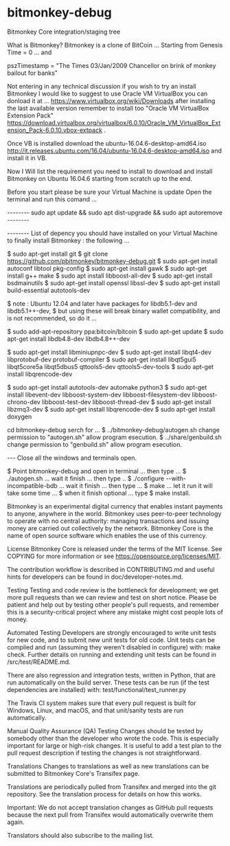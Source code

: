 # bitmonkey-debug

Bitmonkey Core integration/staging tree


What is Bitmonkey? Bitmonkey is a clone of BitCoin ... Starting from Genesis Time = 0 ... and 

pszTimestamp = "The Times 03/Jan/2009 Chancellor on brink of monkey bailout for banks"

Not entering in any technical discussion if you wish to try an install Bitmonkey I would like to suggest to use Oracle VM VirtualBox
you can donload it at ... https://www.virtualbox.org/wiki/Downloads after installing the last available version remember to install too "Oracle VM VirtualBox Extension Pack" https://download.virtualbox.org/virtualbox/6.0.10/Oracle_VM_VirtualBox_Extension_Pack-6.0.10.vbox-extpack .

Once VB is installed download the ubuntu-16.04.6-desktop-amd64.iso http://it.releases.ubuntu.com/16.04/ubuntu-16.04.6-desktop-amd64.iso 
and install it in VB.

Now I Will list the requirement you need to install to download and install Bitmonkey on Ubuntu 16.04.6 starting from scratch up to the end.

Before you start please be sure your Virtual Machine is update Open the terminal and run this comand ...

-------- sudo apt update && sudo apt dist-upgrade && sudo apt autoremove --------

-------- List of depency you should have installed on your Virtual Machine to finally install Bitmonkey : the following ...

$ sudo apt-get install git
$ git clone https://github.com/pbitmonkey/bitmonkey-debug.git
$ sudo apt-get install autoconf libtool pkg-config
$ sudo apt-get install gawk
$ sudo apt-get install g++ make
$ sudo apt install libboost-all-dev
$ sudo apt-get install bsdmainutils
$ sudo apt-get install openssl libssl-dev
$ sudo apt-get install build-essential autotools-dev

$ note : Ubuntu 12.04 and later have packages for libdb5.1-dev and libdb5.1++-dev,
$ but using these will break binary wallet compatibility, and is not recommended, so do it ...

$ sudo add-apt-repository ppa:bitcoin/bitcoin
$ sudo apt-get update
$ sudo apt-get install libdb4.8-dev libdb4.8++-dev

$ sudo apt-get install libminiupnpc-dev
$ sudo apt-get install libqt4-dev libprotobuf-dev protobuf-compiler
$ sudo apt-get install libqt5gui5 libqt5core5a libqt5dbus5 qttools5-dev qttools5-dev-tools
$ sudo apt-get install libqrencode-dev

$ sudo apt-get install autotools-dev automake python3
$ sudo apt-get install libevent-dev libboost-system-dev libboost-filesystem-dev libboost-chrono-dev libboost-test-dev libboost-thread-dev
$ sudo apt-get install libzmq3-dev
$ sudo apt-get install libqrencode-dev
$ sudo apt-get install doxygen

cd bitmonkey-debug
serch for ... 
$ ../bitmonkey-debug/autogen.sh change permission to "autogen.sh" allow program esecution.
$ ../share/genbuild.sh change permission to "genbuild.sh" allow program esecution.

--- Close all the windows and terminals open.

$ Point bitmonkey-debug and open in terminal ... then type ...
$ ./autogen.sh ... wait it finish ... then type ..
$ ./configure --with-incompatible-bdb ... wait it finish ... then type ...
$ make ... let it run it will take some time ...
$ when it finish optional ... type 
$ make install.

Bitmonkey is an experimental digital currency that enables instant payments to anyone, anywhere in the world. Bitmonkey uses peer-to-peer technology to operate with no central authority: managing transactions and issuing money are carried out collectively by the network. Bitmonkey Core is the name of open source software which enables the use of this currency.

License
Bitmonkey Core is released under the terms of the MIT license. See COPYING for more information or see https://opensource.org/licenses/MIT.

The contribution workflow is described in CONTRIBUTING.md and useful hints for developers can be found in doc/developer-notes.md.

Testing
Testing and code review is the bottleneck for development; we get more pull requests than we can review and test on short notice. Please be patient and help out by testing other people's pull requests, and remember this is a security-critical project where any mistake might cost people lots of money.

Automated Testing
Developers are strongly encouraged to write unit tests for new code, and to submit new unit tests for old code. Unit tests can be compiled and run (assuming they weren't disabled in configure) with: make check. Further details on running and extending unit tests can be found in /src/test/README.md.

There are also regression and integration tests, written in Python, that are run automatically on the build server. These tests can be run (if the test dependencies are installed) with: test/functional/test_runner.py

The Travis CI system makes sure that every pull request is built for Windows, Linux, and macOS, and that unit/sanity tests are run automatically.

Manual Quality Assurance (QA) Testing
Changes should be tested by somebody other than the developer who wrote the code. This is especially important for large or high-risk changes. It is useful to add a test plan to the pull request description if testing the changes is not straightforward.

Translations
Changes to translations as well as new translations can be submitted to Bitmonkey Core's Transifex page.

Translations are periodically pulled from Transifex and merged into the git repository. See the translation process for details on how this works.

Important: We do not accept translation changes as GitHub pull requests because the next pull from Transifex would automatically overwrite them again.

Translators should also subscribe to the mailing list.

